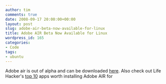 ```yaml
---
author: tim
comments: true
date: 2008-09-17 20:00:00+00:00
layout: post
slug: adobe-air-beta-now-available-for-linux
title: Adobe AIR Beta Now Available for Linux
wordpress_id: 165
categories:
- Code
tags:
- ubuntu
---
```


Adobe air is out of alpha and can be downloaded [here](http://labs.adobe.com/downloads/air_linux.html).  Also check out Life Hacker's [top 10](http://lifehacker.com/396393/top-10-apps-worth-installing-adobe-air-for) apps worth installing Adobe AIR for
